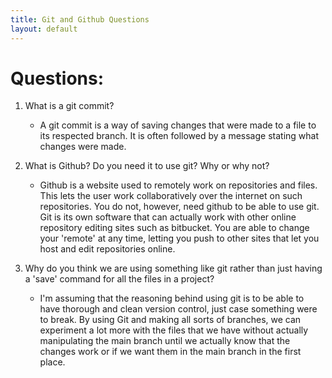 ```yaml
---
title: Git and Github Questions
layout: default
---
```


# Questions:  

1. What is a git commit?  

    * A git commit is a way of saving changes that were made to a file to its respected branch. It is often followed
     by a message stating what changes were made.  

2. What is Github? Do you need it to use git? Why or why not?  

     * Github is a website used to remotely work on repositories and files. This lets the user work collaboratively over
     the internet on such repositories. You do not, however, need github to be able to use git. Git is its own software
     that can actually work with other online repository editing sites such as bitbucket. You are able to change your
     'remote' at any time, letting you push to other sites that let you host and edit repositories online.  

3. Why do you think we are using something like git rather than just having a 'save' command for all the files in a
   project?  

    * I'm assuming that the reasoning behind using git is to be able to have thorough and clean version control, just
     case something were to break. By using Git and making all sorts of branches, we can experiment a lot more with
     the files that we have without actually manipulating the main branch until we actually know that the changes work
     or if we want them in the main branch in the first place.
